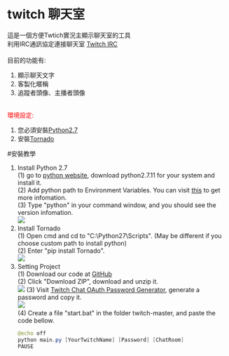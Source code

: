 # twitch 聊天室
這是一個方便Twtich實況主顯示聊天室的工具<br>
利用IRC通訊協定連接聊天室&nbsp;<a href="http://help.twitch.tv/customer/portal/articles/1302780-twitch-irc" target="_blank">Twitch IRC</a><br>
<br>
目前的功能有:<br>
<ol>
<li>顯示聊天文字</li>
<li>客製化暱稱</li>
<li>追蹤者頭像、主播者頭像</li>
</ol>
<br>
<font color='red'>環境設定:</font><br>
<ol>
<li>您必須安裝<a href='https://www.python.org/'>Python2.7</a></li>
<li>安裝<a href='http://www.tornadoweb.org/en/stable/'>Tornado</a></li>
</ol>
#安裝教學
<ol>
<li>Install Python 2.7<br>
(1) go to <a href="https://www.python.org/downloads/" target="_blank">python website</a>, download python2.7.11 for your system and install it.<br>
(2) Add python path to Environment Variables. You can visit <a href="https://docs.python.org/2/using/windows.html">this</a> to get more infomation.<br>
(3) Type "python" in your command window, and you should see the version infomation.<br>
<img src="http://i.imgur.com/pAxx8c0.png"/>

</li>
<li>Install Tornado<br>
(1) Open cmd and cd to "C:\Python27\Scripts". (May be different if you choose custom path to install python)<br>
(2) Enter "pip install Tornado".<br>
<img src="http://i.imgur.com/GMOQDMQ.png"/>

</li>
<li>Setting Project<br>
(1) Download our code at <a href = "https://github.com/oscar60310/twitch">GitHub</a><br>
(2) Click "Download ZIP", download and unzip it.<br>
<img src="http://i.imgur.com/t435iwF.png"/>
(3) Visit <a href="http://twitchapps.com/tmi/">Twitch Chat OAuth Password Generator</a>, generate a password and copy it.<br>
<img src="http://i.imgur.com/OUz1s6j.png"/><br>
(4) Create a file "start.bat" in the folder twitch-master, and paste the code bellow.
</li>

```JAVA
@echo off
python main.py [YourTwitchName] [Password] [ChatRoom]
PAUSE
```


</ol>
